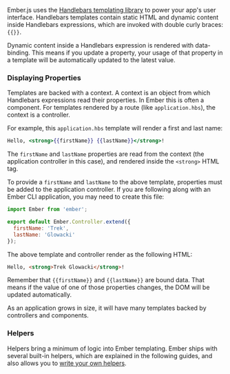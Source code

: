 Ember.js uses the [Handlebars templating library](http://www.handlebarsjs.com)
to power your app's user interface. Handlebars templates contain static HTML and
dynamic content inside Handlebars expressions, which are invoked with double
curly braces: `{{}}`.

Dynamic content inside a Handlebars expression is rendered with data-binding. This means if
you update a property, your usage of that property in a template will be
automatically updated to the latest value.

### Displaying Properties

Templates are backed with a context. A context is an object from which
Handlebars expressions read their properties. In Ember this is often a component. For
templates rendered by a route (like `application.hbs`), the context is a
controller.

For example, this `application.hbs` template will render a first and last name:

```app/templates/application.hbs
Hello, <strong>{{firstName}} {{lastName}}</strong>!
```

The `firstName` and `lastName` properties are read from the
context (the application controller in this case), and rendered inside the
`<strong>` HTML tag.

To provide a `firstName` and `lastName` to the above template, properties
must be added to the application controller. If you are following along with
an Ember CLI application, you may need to create this file:

```app/controllers/application.js
import Ember from 'ember';

export default Ember.Controller.extend({
  firstName: 'Trek',
  lastName: 'Glowacki'
});
```

The above template and controller render as the following HTML:

```html
Hello, <strong>Trek Glowacki</strong>!
```

Remember that `{{firstName}}` and `{{lastName}}` are bound data. That means
if the value of one of those properties changes, the DOM will be updated
automatically.

As an application grows in size, it will have many templates backed by
controllers and components.

### Helpers

Helpers bring a minimum of logic into Ember templating. Ember ships with several
built-in helpers, which are explained in the following guides, and also allows
you to [write your own helpers](../writing-helpers/).
